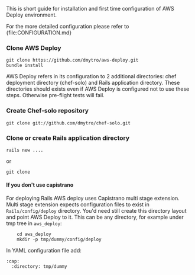
This is short guide for installation and first time configuration of AWS Deploy environment.

For the more detailed configuration please refer to {file:CONFIGURATION.md}

### Clone AWS Deploy

    git clone https://github.com/dmytro/aws-deploy.git
    bundle install


AWS Deploy refers in its configuration to 2 additional directories: chef deployment directory (chef-solo) and Rails application directory. These directories should exists even if AWS Deploy is configured not to use these steps. Otherwise pre-flight tests will fail.

### Create Chef-solo repository

    git clone git://github.com/dmytro/chef-solo.git
    
### Clone or create Rails application directory

    rails new ....
    
or 

    git clone
    
#### If you don't use capistrano    
    
For deploying Rails AWS deploy uses Capistrano multi stage extension. Multi stage extension expects configuration files to exist in `Rails/config/deploy` directory. You'd need still create this directory layout and point AWS Deploy to it. This can be any directory, for example under tmp tree in `aws_deploy`:

```
    cd aws_deploy
    mkdir -p tmp/dummy/config/deploy
```

In YAML configuration file add:

```
:cap:
  :directory: tmp/dummy
```
